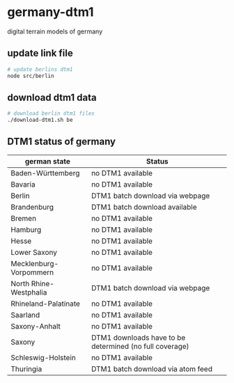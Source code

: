 # germany-dtm1
digital terrain models of germany


## update link file
```bash
# update berlins dtm1
node src/berlin
```

## download dtm1 data
```bash
# download berlin dtm1 files
./download-dtm1.sh be
```

## DTM1 status of germany
german state | Status
------------ | -------------
Baden-Württemberg | no DTM1 available
Bavaria | no DTM1 available
Berlin | DTM1 batch download via webpage
Brandenburg | DTM1 batch download available
Bremen | no DTM1 available
Hamburg | no DTM1 available
Hesse | no DTM1 available
Lower Saxony | no DTM1 available
Mecklenburg-Vorpommern | no DTM1 available
North Rhine-Westphalia | DTM1 batch download via webpage
Rhineland-Palatinate | no DTM1 available
Saarland | no DTM1 available
Saxony-Anhalt | no DTM1 available
Saxony | DTM1 downloads have to be determined (no full coverage)
Schleswig-Holstein | no DTM1 available
Thuringia | DTM1 batch download via atom feed
